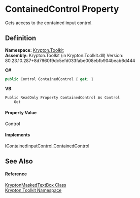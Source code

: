 # ContainedControl Property


Gets access to the contained input control.



## Definition
**Namespace:** <a href="79d2eac2-21f4-54ff-7552-b20c33c30600.md">Krypton.Toolkit</a>  
**Assembly:** Krypton.Toolkit (in Krypton.Toolkit.dll) Version: 80.23.10.287+8d7660f9dc5efd033fabe008ebfb904beab6d444

**C#**
``` C#
public Control ContainedControl { get; }
```
**VB**
``` VB
Public ReadOnly Property ContainedControl As Control
	Get
```



#### Property Value
Control

#### Implements
<a href="73d505b7-437e-1ebb-4002-852d1c075089.md">IContainedInputControl.ContainedControl</a>  


## See Also


#### Reference
<a href="962786e1-b6f4-f78f-d562-d654213adaa6.md">KryptonMaskedTextBox Class</a>  
<a href="79d2eac2-21f4-54ff-7552-b20c33c30600.md">Krypton.Toolkit Namespace</a>  
